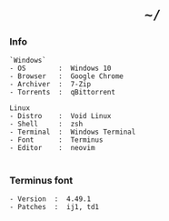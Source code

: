 <h1 align="center"><code>~/</code></h1>

### Info



```
`Windows`
- OS        :  Windows 10
- Browser   :  Google Chrome
- Archiver  :  7-Zip
- Torrents  :  qBittorrent

Linux
- Distro    :  Void Linux
- Shell     :  zsh
- Terminal  :  Windows Terminal
- Font      :  Terminus
- Editor    :  neovim
```

<h1/>

### Terminus font

```
- Version  :  4.49.1
- Patches  :  ij1, td1
```

